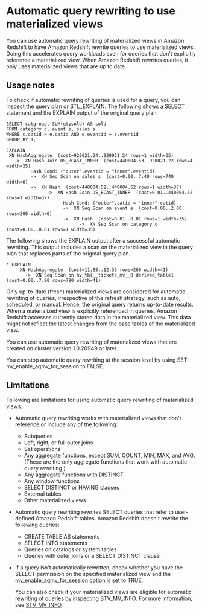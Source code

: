 # Automatic query rewriting to use materialized views<a name="materialized-view-auto-rewrite"></a>

You can use automatic query rewriting of materialized views in Amazon Redshift to have Amazon Redshift rewrite queries to use materialized views\. Doing this accelerates query workloads even for queries that don't explicitly reference a materialized view\. When Amazon Redshift rewrites queries, it only uses materialized views that are up to date\.

## Usage notes<a name="mv_auto-rewrite_usage"></a>

To check if automatic rewriting of queries is used for a query, you can inspect the query plan or STL\_EXPLAIN\. The following shows a SELECT statement and the EXPLAIN output of the original query plan\.

```
SELECT catgroup, SUM(qtysold) AS sold
FROM category c, event e, sales s
WHERE c.catid = e.catid AND e.eventid = s.eventid
GROUP BY 1;

EXPLAIN 
 XN HashAggregate  (cost=920021.24..920021.24 rows=1 width=35)
   ->  XN Hash Join DS_BCAST_INNER  (cost=440004.53..920021.22 rows=4 width=35)
         Hash Cond: ("outer".eventid = "inner".eventid)
         ->  XN Seq Scan on sales s  (cost=0.00..7.40 rows=740 width=6)
         ->  XN Hash  (cost=440004.52..440004.52 rows=1 width=37)
               ->  XN Hash Join DS_BCAST_INNER  (cost=0.01..440004.52 rows=1 width=37)
                     Hash Cond: ("outer".catid = "inner".catid)
                     ->  XN Seq Scan on event e  (cost=0.00..2.00 rows=200 width=6)
                     ->  XN Hash  (cost=0.01..0.01 rows=1 width=35)
                           ->  XN Seq Scan on category c  (cost=0.00..0.01 rows=1 width=35)
```

The following shows the EXPLAIN output after a successful automatic rewriting\. This output includes a scan on the materialized view in the query plan that replaces parts of the original query plan\. 

```
* EXPLAIN 
     XN HashAggregate  (cost=11.85..12.35 rows=200 width=41)
       ->  XN Seq Scan on mv_tbl__tickets_mv__0 derived_table1  (cost=0.00..7.90 rows=790 width=41)
```

Only up\-to\-date \(fresh\) materialized views are considered for automatic rewriting of queries, irrespective of the refresh strategy, such as auto, scheduled, or manual\. Hence, the original query returns up\-to\-date results\. When a materialized view is explicitly referenced in queries, Amazon Redshift accesses currently stored data in the materialized view\. This data might not reflect the latest changes from the base tables of the materialized view\.

You can use automatic query rewriting of materialized views that are created on cluster version 1\.0\.20949 or later\.

You can stop automatic query rewriting at the session level by using SET mv\_enable\_aqmv\_for\_session to FALSE\.

## Limitations<a name="mv_auto-rewrite_limitations"></a>

Following are limitations for using automatic query rewriting of materialized views:
+ Automatic query rewriting works with materialized views that don't reference or include any of the following:
  + Subqueries
  + Left, right, or full outer joins
  + Set operations 
  + Any aggregate functions, except SUM, COUNT, MIN, MAX, and AVG\. \(These are the only aggregate functions that work with automatic query rewriting\.\)
  + Any aggregate functions with DISTINCT
  + Any window functions
  + SELECT DISTINCT or HAVING clauses
  + External tables
  + Other materialized views
+ Automatic query rewriting rewrites SELECT queries that refer to user\-defined Amazon Redshift tables\. Amazon Redshift doesn't rewrite the following queries:
  + CREATE TABLE AS statements
  + SELECT INTO statements
  + Queries on catalogs or system tables
  + Queries with outer joins or a SELECT DISTINCT clause
+ If a query isn't automatically rewritten, check whether you have the SELECT permission on the specified materialized view and the [mv\_enable\_aqmv\_for\_session](r_mv_enable_aqmv_for_session.md) option is set to TRUE\. 

  You can also check if your materialized views are eligible for automatic rewriting of queries by inspecting STV\_MV\_INFO\. For more information, see [STV\_MV\_INFO](r_STV_MV_INFO.md)\.
